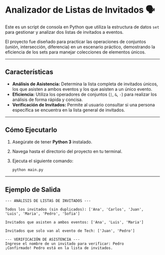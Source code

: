 # Analizador de Listas de Invitados 🗣️

Este es un script de consola en Python que utiliza la estructura de datos `set` para gestionar y analizar dos listas de invitados a eventos.

El proyecto fue diseñado para practicar las operaciones de conjuntos (unión, intersección, diferencia) en un escenario práctico, demostrando la eficiencia de los sets para manejar colecciones de elementos únicos.

---
## Características

* **Análisis de Asistencia:** Determina la lista completa de invitados únicos, los que asisten a ambos eventos y los que asisten a un único evento.
* **Eficiencia:** Utiliza los operadores de conjuntos (`|`, `&`, `-`) para realizar los análisis de forma rápida y concisa.
* **Verificación de Invitados:** Permite al usuario consultar si una persona específica se encuentra en la lista general de invitados.

---
## Cómo Ejecutarlo

1.  Asegúrate de tener **Python 3** instalado.
2.  Navega hasta el directorio del proyecto en tu terminal.
3.  Ejecuta el siguiente comando:

    ```bash
    python main.py
    ```

---
## Ejemplo de Salida

```text
--- ANÁLISIS DE LISTAS DE INVITADOS ---

Todos los invitados (sin duplicados): ['Ana', 'Carlos', 'Juan', 'Luis', 'Maria', 'Pedro', 'Sofia']

Invitados que asisten a ambos eventos: ['Ana', 'Luis', 'Maria']

Invitados que solo van al evento de Tech: ['Juan', 'Pedro']

--- VERIFICACIÓN DE ASISTENCIA ---
Ingrese el nombre de un invitado para verificar: Pedro
¡Confirmado! Pedro está en la lista de invitados.
```